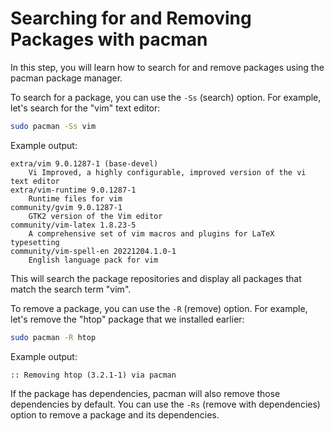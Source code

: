 # Searching for and Removing Packages with pacman

In this step, you will learn how to search for and remove packages using the pacman package manager.

To search for a package, you can use the `-Ss` (search) option. For example, let's search for the "vim" text editor:

```bash
sudo pacman -Ss vim
```

Example output:

```
extra/vim 9.0.1287-1 (base-devel)
    Vi Improved, a highly configurable, improved version of the vi text editor
extra/vim-runtime 9.0.1287-1
    Runtime files for vim
community/gvim 9.0.1287-1
    GTK2 version of the Vim editor
community/vim-latex 1.8.23-5
    A comprehensive set of vim macros and plugins for LaTeX typesetting
community/vim-spell-en 20221204.1.0-1
    English language pack for vim
```

This will search the package repositories and display all packages that match the search term "vim".

To remove a package, you can use the `-R` (remove) option. For example, let's remove the "htop" package that we installed earlier:

```bash
sudo pacman -R htop
```

Example output:

```
:: Removing htop (3.2.1-1) via pacman
```

If the package has dependencies, pacman will also remove those dependencies by default. You can use the `-Rs` (remove with dependencies) option to remove a package and its dependencies.
